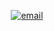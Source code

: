 <p align="center">
  <a href="mailto:link19@skiff.com">
    <img src="https://web.archive.org/web/20090830032725/http://geocities.com/Eureka/Plaza/9898/LainLain/emailput2.gif" alt="email">
  </a>
</p>
